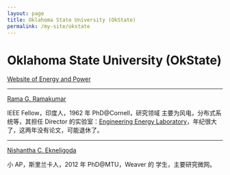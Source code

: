```yaml
---
layout: page
title: Oklahoma State University (OkState)
permalink: /my-site/okstate
---
```

# Oklahoma State University (OkState)

[Website of Energy and Power](https://ece.okstate.edu/content/energy-and-power)

---

[Rama G. Ramakumar](https://ece.okstate.edu/content/ramakumar-r-g-phd)

IEEE Fellow，印度人，1962 年 PhD@Cornell，研究领域 主要为风电，分布式系统等，其担任 Director 的实验室：[Engineering Energy Laboratory](https://osu-eel.okstate.edu/)，年纪很大了，这两年没有论文，可能退休了。

---

[Nishantha C. Ekneligoda](https://eknelig.okstate.edu/)

小 AP，斯里兰卡人，2012 年 PhD@MTU，Weaver 的 学生，主要研究微网。